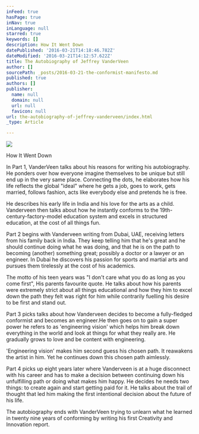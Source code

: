 ```yaml
---
inFeed: true
hasPage: true
inNav: true
inLanguage: null
starred: true
keywords: []
description: How It Went Down
datePublished: '2016-03-21T14:18:46.782Z'
dateModified: '2016-03-21T14:12:57.622Z'
title: The Autobiography of Jeffrey VanderVeen
author: []
sourcePath: _posts/2016-03-21-the-conformist-manifesto.md
published: true
authors: []
publisher:
  name: null
  domain: null
  url: null
  favicon: null
url: the-autobiography-of-jeffrey-vanderveen/index.html
_type: Article

---
```

![](https://s3-us-west-2.amazonaws.com/the-grid-img/p/ca6fc7475416f5930663f5eb8f0c41ab82b81e1d.jpg)

How It Went Down

In Part 1, VanderVeen talks about his reasons for writing
his autobiography. He ponders over how everyone imagine themselves to be unique
but still end up in the very same place. Connecting the dots, he elaborates how
his life reflects the global "ideal" where he gets a job, goes to work, gets
married, follows fashion, acts like everybody else and pretends he is free. 

He describes his early life in India and his love for the
arts as a child. Vanderveen then talks about how he instantly conforms to the
19th-century-factory-model education system and excels in structured
education, at the cost of all things fun.

Part 2 begins with Vanderveen writing from Dubai, UAE,
receiving letters from his family back in India. They keep telling him that he's
great and he should continue doing what he was doing, and that he is on the
path to becoming (another) something great; possibly a doctor or a lawyer or an
engineer. In Dubai he discovers his passion for sports and martial arts and
pursues them tirelessly at the cost of his academics.

The motto of his teen years was "I don't care what you do as
long as you come first", His parents favourite quote. He talks about how his parents were extremely
strict about all things educational and how they him to excel down the path
they felt was right for him while contrarily fuelling his desire to be first
and stand out.

Part 3 picks talks about how Vanderveen decides to become a fully-fledged
conformist and becomes an engineer.He
then goes on to gain a super power he refers to as 'engineering vision' which
helps him break down everything in the world and look at things for what they
really are. He gradually grows to love and be content with engineering.

'Engineering vision' makes him second guess his chosen
path. It reawakens the artist in him. Yet he continues down this chosen path aimlessly.

Part 4 picks up eight years later where Vanderveen is at a
huge disconnect with his career and has to make a decision between continuing
down his unfulfilling path or doing what makes him happy. He decides he needs
two things: to create again and start getting paid for it. He talks about the
trail of thought that led him making the first intentional decision about the
future of his life.

The autobiography ends with VanderVeen trying to unlearn
what he learned in twenty nine years of conforming by writing his first
Creativity and Innovation report.